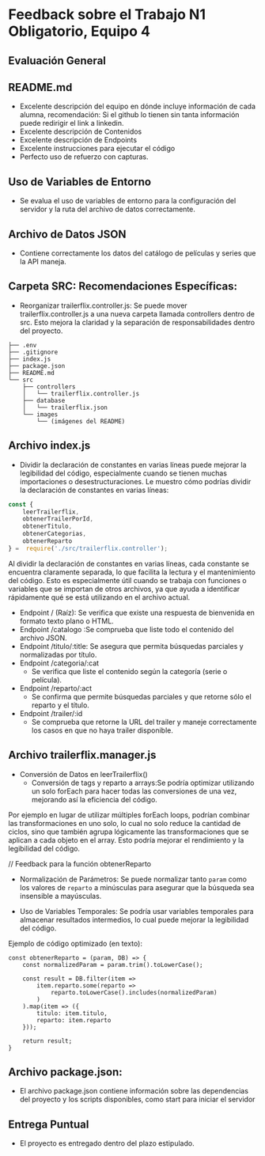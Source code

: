 # Feedback sobre el Trabajo N1 Obligatorio, Equipo 4

## Evaluación General

## README.md

- Excelente descripción del equipo en dónde incluye información de cada alumna, recomendación: Si el github lo tienen sin tanta información puede redirigir el link a linkedin.
- Excelente descripción de Contenidos
- Excelente descripción de Endpoints
- Excelente instrucciones para ejecutar el código
- Perfecto uso de refuerzo con capturas.

## Uso de Variables de Entorno

- Se evalua el uso de variables de entorno para la configuración del servidor y la ruta del archivo de datos correctamente.

## Archivo de Datos JSON

- Contiene correctamente los datos del catálogo de películas y series que la API maneja.

## Carpeta SRC: Recomendaciones Específicas:
- Reorganizar trailerflix.controller.js: Se puede mover trailerflix.controller.js a una nueva carpeta llamada controllers dentro de src. Esto mejora la claridad y la separación de responsabilidades dentro del proyecto.

```plaintext
├── .env
├── .gitignore
├── index.js
├── package.json
├── README.md
└── src
    ├── controllers
    │   └── trailerflix.controller.js
    ├── database
    │   └── trailerflix.json
    └── images
        └── (imágenes del README)
```

## Archivo index.js

- Dividir la declaración de constantes en varias líneas puede mejorar la legibilidad del código, especialmente cuando se tienen muchas importaciones o desestructuraciones. Le muestro cómo podrías dividir la declaración de constantes en varias líneas:

```javascript
const { 
    leerTrailerflix, 
    obtenerTrailerPorId, 
    obtenerTitulo, 
    obtenerCategorias, 
    obtenerReparto 
} =  require('./src/trailerflix.controller');

```

Al dividir la declaración de constantes en varias líneas, cada constante se encuentra claramente separada, lo que facilita la lectura y el mantenimiento del código. Esto es especialmente útil cuando se trabaja con funciones o variables que se importan de otros archivos, ya que ayuda a identificar rápidamente qué se está utilizando en el archivo actual.

- Endpoint / (Raíz): Se verifica que existe una respuesta de bienvenida en formato texto plano o HTML.
- Endpoint /catalogo :Se comprueba que liste todo el contenido del archivo JSON.
- Endpoint /titulo/:title: Se asegura que permita búsquedas parciales y normalizadas por título.
- Endpoint /categoria/:cat
    -   Se verifica que liste el contenido según la categoría (serie o película).
- Endpoint /reparto/:act
    - Se confirma que permite búsquedas parciales y que retorne sólo el reparto y el título.
- Endpoint /trailer/:id
    - Se comprueba que retorne la URL del trailer y maneje correctamente los casos en que no haya trailer disponible.


## Archivo trailerflix.manager.js

- Conversión de Datos en leerTrailerflix() 
    - Conversión de tags y reparto a arrays:Se podría optimizar utilizando un solo forEach para hacer todas las conversiones de una vez, mejorando así la eficiencia del código.

Por ejemplo en lugar de utilizar múltiples forEach loops, podrían combinar las transformaciones en uno solo, lo cual no solo reduce la cantidad de ciclos, sino que también agrupa lógicamente las transformaciones que se aplican a cada objeto en el array. Esto podría mejorar el rendimiento y la legibilidad del código.

// Feedback para la función obtenerReparto

- Normalización de Parámetros: Se puede normalizar tanto `param` como los valores de `reparto` a minúsculas para asegurar que la búsqueda sea insensible a mayúsculas.

- Uso de Variables Temporales: Se podría usar variables temporales para almacenar resultados intermedios, lo cual puede mejorar la legibilidad del código.

Ejemplo de código optimizado (en texto):
```plaintext
const obtenerReparto = (param, DB) => {
    const normalizedParam = param.trim().toLowerCase();
    
    const result = DB.filter(item => 
        item.reparto.some(reparto => 
            reparto.toLowerCase().includes(normalizedParam)
        )
    ).map(item => ({
        titulo: item.titulo,
        reparto: item.reparto
    }));

    return result;
}
```

## Archivo package.json:

- El archivo package.json contiene información sobre las dependencias del proyecto y los scripts disponibles, como start para iniciar el servidor

## Entrega Puntual

- El proyecto es entregado dentro del plazo estipulado.


